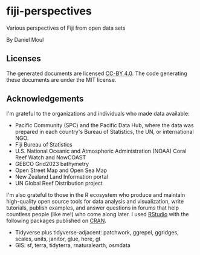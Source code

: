 # fiji-perspectives

Various perspectives of Fiji from open data sets

By Daniel Moul

## Licenses

The generated documents are licensed [CC-BY 4.0](http://creativecommons.org/licenses/by/4.0/). The code generating these documents are under the MIT license.

## Acknowledgements

I'm grateful to the organizations and individuals who made data available:

* Pacific Community (SPC) and the Pacific Data Hub, where the data was prepared in each country's Bureau of Statistics, the UN, or international NGO.
* Fiji Bureau of Statistics
* U.S. National Oceanic and Atmospheric Administration (NOAA) Coral Reef Watch and NowCOAST
* GEBCO Grid2023 bathymetry
* Open Street Map and Open Sea Map
* New Zealand Land Information portal
* UN Global Reef Distribution project

I'm also grateful to those in the R ecosystem who produce and maintain high-quality open source tools for data analysis and visualization, write tutorials, publish examples, and answer questions in forums that help countless people (like me!) who come along later. I used [RStudio](https://posit.co/download/rstudio-desktop/) with the following packages published on [CRAN](https://cran.r-project.org).

* Tidyverse plus tidyverse-adjacent: patchwork, ggrepel, ggridges, scales, units, janitor, glue, here, gt
* GIS: sf, terra, tidyterra, rnaturalearth, osmdata

